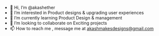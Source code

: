 - 👋 Hi, I’m @akashether
- 👀 I’m interested in Product designs & upgrading user experiences
- 🌱 I’m currently learning Product Design & management
- 💞️ I’m looking to collaborate on Exciting projects
- 📫 How to reach me , message me at akashmakesdesigns@gmail.com

<!---
akashether/akashether is a ✨ special ✨ repository because its `README.md` (this file) appears on your GitHub profile.
You can click the Preview link to take a look at your changes.
--->
